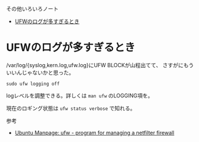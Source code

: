 その他いろいろノート

- [UFWのログが多すぎるとき](#ufwのログが多すぎるとき)

# UFWのログが多すぎるとき

/var/log/{syslog,kern.log,ufw.log}にUFW BLOCKが山程出てて、
さすがにもういいんじゃないかと思った。

`sudo ufw logging off`

logレベルを調整できる。詳しくは `man ufw` のLOGGING項を。

現在のロギング状態は `ufw status verbose` で知れる。


参考
* [Ubuntu Manpage: ufw - program for managing a netfilter firewall](http://manpages.ubuntu.com/manpages/cosmic/man8/ufw.8.html)